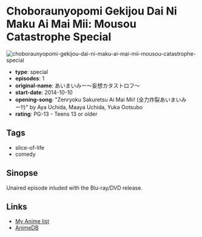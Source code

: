 # Choboraunyopomi Gekijou Dai Ni Maku Ai Mai Mii: Mousou Catastrophe Special

![choboraunyopomi-gekijou-dai-ni-maku-ai-mai-mii-mousou-catastrophe-special](https://cdn.myanimelist.net/images/anime/11/64843.jpg)

-   **type**: special
-   **episodes**: 1
-   **original-name**: あいまいみー～妄想カタストロフ～
-   **start-date**: 2014-10-10
-   **opening-song**: "Zenryoku Sakuretsu Ai Mai Mii! (全力炸裂あいまいみー!!)" by Aya Uchida, Maaya Uchida, Yuka Ootsubo
-   **rating**: PG-13 - Teens 13 or older

## Tags

-   slice-of-life
-   comedy

## Sinopse

Unaired episode inluded with the Blu-ray/DVD release.

## Links

-   [My Anime list](https://myanimelist.net/anime/25439/Choboraunyopomi_Gekijou_Dai_Ni_Maku_Ai_Mai_Mii__Mousou_Catastrophe_Special)
-   [AnimeDB](http://anidb.info/perl-bin/animedb.pl?show=anime&aid=10580)
